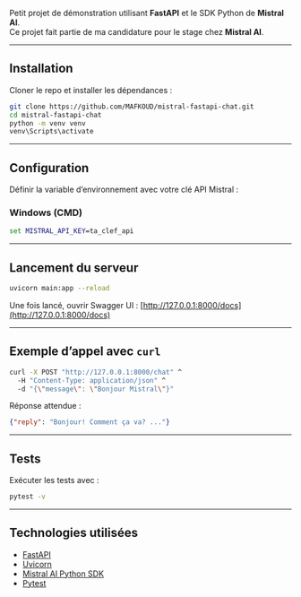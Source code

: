 

Petit projet de démonstration utilisant **FastAPI** et le SDK Python de **Mistral AI**.  
Ce projet fait partie de ma candidature pour le stage chez **Mistral AI**.

---

## Installation

Cloner le repo et installer les dépendances :

```bash
git clone https://github.com/MAFKOUD/mistral-fastapi-chat.git
cd mistral-fastapi-chat
python -m venv venv
venv\Scripts\activate   
```

---

## Configuration

Définir la variable d’environnement avec votre clé API Mistral :

### Windows (CMD)

```cmd
set MISTRAL_API_KEY=ta_clef_api
```

---

## Lancement du serveur

```bash
uvicorn main:app --reload
```

Une fois lancé, ouvrir Swagger UI :
[http://127.0.0.1:8000/docs](http://127.0.0.1:8000/docs)

---

##  Exemple d’appel avec `curl`

```bash
curl -X POST "http://127.0.0.1:8000/chat" ^
  -H "Content-Type: application/json" ^
  -d "{\"message\": \"Bonjour Mistral\"}"
```

Réponse attendue :

```json
{"reply": "Bonjour! Comment ça va? ..."}
```

---

##  Tests

Exécuter les tests avec :

```bash
pytest -v
```

---

##  Technologies utilisées

* [FastAPI](https://fastapi.tiangolo.com/)
* [Uvicorn](https://www.uvicorn.org/)
* [Mistral AI Python SDK](https://github.com/mistralai/client-python)
* [Pytest](https://pytest.org/)





